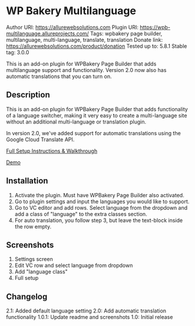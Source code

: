 # WP Bakery Multilanguage

Author URI: https://allurewebsolutions.com
Plugin URI: https://wpb-multilanguage.allureprojects.com/
Tags: wpbakery page builder, multilanguage, multi-language, translate, translation
Donate link: https://allurewebsolutions.com/product/donation
Tested up to: 5.8.1
Stable tag: 3.0.0

This is an add-on plugin for WPBakery Page Builder that adds multilanguage support and functionality. Version 2.0 now also has automatic translations that you can turn on.

## Description

This is an add-on plugin for WPBakery Page Builder that adds functionality of a language switcher, making it very easy to create a multi-language site without an additional multi-language or translation plugin.

In version 2.0, we've added support for automatic translations using the Google Cloud Translate API.

[Full Setup Instructions & Walkthrough](https://allurewebsolutions.com/wpbakery-page-builder-multilanguage-plugin)

[Demo](https://vc-multilanguage.allureprojects.com)

## Installation

1) Activate the plugin. Must have WPBakery Page Builder also activated.
2) Go to plugin settings and input the languages you would like to support.
3) Go to VC editor and add rows. Select language from the dropdown and add a class of "language" to the extra classes section.
4) For auto translation, you follow step 3, but leave the text-block inside the row empty.

## Screenshots

1. Settings screen
2. Edit VC row and select language from dropdown
3. Add "language class"
4. Full setup

## Changelog

2.1: Added default language setting
2.0: Add automatic translation functionality
1.0.1: Update readme and screenshots
1.0: Initial release
